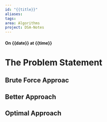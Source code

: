 ```yaml
---
id: "{{title}}"
aliases: 
tags: 
area: Algorithms
project: DSA-Notes
---
```

#### On {{date}} at {{time}}

# The Problem Statement
## Brute Force Approac
## Better Approach
## Optimal Approach
